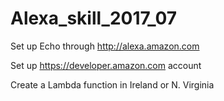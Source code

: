 # Alexa_skill_2017_07

Set up Echo through http://alexa.amazon.com

Set up https://developer.amazon.com account

Create a Lambda function in Ireland or N. Virginia


